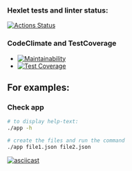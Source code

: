 ### Hexlet tests and linter status:
[![Actions Status](https://github.com/svdegron/java-project-71/actions/workflows/hexlet-check.yml/badge.svg)](https://github.com/svdegron/java-project-71/actions)

### CodeClimate and TestCoverage
* [![Maintainability](https://api.codeclimate.com/v1/badges/93fafcecf4df421454b5/maintainability)](https://codeclimate.com/github/svdegron/java-project-71/maintainability)
* [![Test Coverage](https://api.codeclimate.com/v1/badges/93fafcecf4df421454b5/test_coverage)](https://codeclimate.com/github/svdegron/java-project-71/test_coverage)

For examples:
--------------

### Check app
```bash
# to display help-text:
./app -h

# create the files and run the command
./app file1.json file2.json
```
[![asciicast](https://asciinema.org/a/ANVRsyGS1d4qxA7GXCI8aaLGs.svg)](https://asciinema.org/a/ANVRsyGS1d4qxA7GXCI8aaLGs)